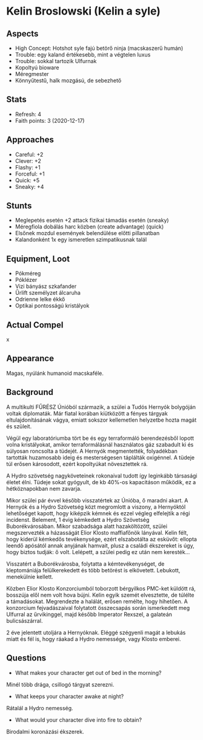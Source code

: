 Kelin Broslowski (Kelin a syle)
=======

Aspects
------
* High Concept: Hotshot syle fajú betörő ninja (macskaszerű humán)
* Trouble: egy kaland értékesebb, mint a végtelen luxus
* Trouble: sokkal tartozik Ulfurnak
* Kopoltyú bioware
* Méregmester
* Könnyűtestű, halk mozgású, de sebezhető

Stats
------
* Refresh: 4
* Faith points: 3 (2020-12-17)

Approaches
------
* Careful: +2
* Clever: +2
* Flashy: +1
* Forceful: +1
* Quick: +5
* Sneaky: +4


Stunts
------
* Meglepetés esetén +2 attack fizikai támadás esetén (sneaky)
* Méregfiola dobálás harc közben (create advantage) (quick)
* Elsőnek mozdul események belendülése előtti pillanatban
* Kalandonként 1x egy ismeretlen szimpatikusnak talál


Equipment, Loot
------
* Pókméreg
* Póklézer
* Vizi bányász szkafander
* Űrlift személyzet álcaruha
* Odrienne lelke ékkő
* Optikai pontosságú kristályok

Actual Compel
------
x

Appearance
------
Magas, nyúlánk humanoid macskaféle.

Background
------
A multikulti FŰRÉSZ Únióból származik, a szülei a Tudós Hernyók bolygóján voltak diplomaták.
Már fiatal korában kiütközött a fényes tárgyak eltulajdonításának vágya, emiatt sokszor kellemetlen helyzetbe hozta magát és szüleit.

Végül egy laboratóriumba tört be és egy terraformáló berendezésből lopott volna kristályokat, amikor terraformálásnál használatos gáz szabadult ki és súlyosan roncsolta a tüdejét. A Hernyók megmentették, folyadékban tartották huzamosabb ideig és mesterségesen táplálták oxigénnel. A tüdeje túl erősen károsodott, ezért kopoltyúkat növesztettek rá.

A Hydro szövetség nagyköveteinek rokonaival tudott így leginkább társasági életet élni.
Tüdeje sokat gyógyult, de kb 40%-os kapacitáson működik, ez a hétköznapokban nem zavarja.

Mikor szülei pár évvel később visszatértek az Únióba, ő maradni akart.
A Hernyók és a Hydro Szövetség közt megromlott a viszony, a Hernyóktól lehetőséget kapott, hogy kiképzik kémnek és ezzel végleg elfelejtik a régi incidenst.
Belement, 1 évig kémkedett a Hydro Szövetség Buborékvárosában.
Mikor szabadsága alatt hazaköltözött, szülei megszervezték a házasságát Elior Klosto maffiafőnök lányával. Kelin félt, hogy kiderül kémkedős tevékenysége, ezért elszabotálta az esküvőt: ellopta leendő apósától annak anyjának hamvait, plusz a családi ékszereket is úgy, hogy biztos tudják: ő volt. Lelépett, a szülei pedig ez után nem keresték...

Visszatért a Buborékvárosba, folytatta a kémtevékenységet, de kleptomániája felülkerekedett és több betörést is elkövetett. Lebukott, menekülnie kellett. 

Közben Elior Klosto Konzorciumból toborzott bérgyilkos PMC-ket küldött rá, bosszúja elől nem volt hova bújni. Kelin egyik szemét elvesztette, de túlélte a támadásokat. Megrendezte a halálát, erősen remélte, hogy hihetően. A konzorcium fejvadászaival folytatott összecsapás során ismerkedett meg Ulfurral az űrvikinggel, majd később Imperator Rexszel, a galateán bulicsászárral.

2 éve jelentett utoljára a Hernyóknak. Eléggé szégyenli magát a lebukás miatt és fél is, hogy ráakad a Hydro nemessége, vagy Klosto emberei.



Questions
------
* What makes your character get out of bed in the morning?

Minél több drága, csillogó tárgyat szerezni.

* What keeps your character awake at night?

Rátalál a Hydro nemesség.    

* What would your character dive into fire to obtain?

Birodalmi koronázási ékszerek.
